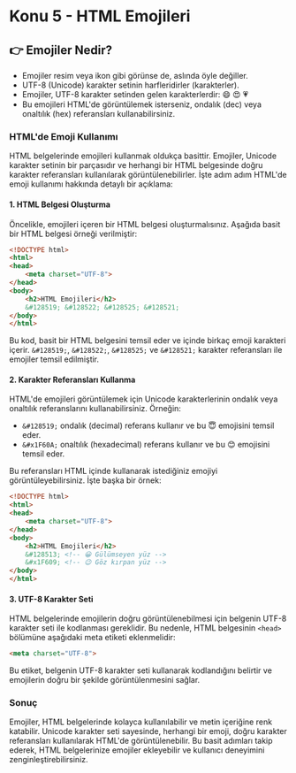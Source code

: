 # Konu 5 - HTML Emojileri

## **👉** Emojiler Nedir?

- Emojiler resim veya ikon gibi görünse de, aslında öyle değiller.
- UTF-8 (Unicode) karakter setinin harfleridirler (karakterler).
- Emojiler, UTF-8 karakter setinden gelen karakterlerdir: 😄 😍 💗
- Bu emojileri HTML'de görüntülemek isterseniz, ondalık (dec) veya onaltılık (hex) referansları kullanabilirsiniz.

### HTML'de Emoji Kullanımı

HTML belgelerinde emojileri kullanmak oldukça basittir. Emojiler, Unicode karakter setinin bir parçasıdır ve herhangi bir HTML belgesinde doğru karakter referansları kullanılarak görüntülenebilirler. İşte adım adım HTML'de emoji kullanımı hakkında detaylı bir açıklama:

#### 1. HTML Belgesi Oluşturma

Öncelikle, emojileri içeren bir HTML belgesi oluşturmalısınız. Aşağıda basit bir HTML belgesi örneği verilmiştir:

```html
<!DOCTYPE html>
<html>
<head>
    <meta charset="UTF-8">
</head>
<body>
    <h2>HTML Emojileri</h2>
    &#128519; &#128522; &#128525; &#128521;
</body>
</html>
```

Bu kod, basit bir HTML belgesini temsil eder ve içinde birkaç emoji karakteri içerir. `&#128519;`, `&#128522;`, `&#128525;` ve `&#128521;` karakter referansları ile emojiler temsil edilmiştir.

#### 2. Karakter Referansları Kullanma

HTML'de emojileri görüntülemek için Unicode karakterlerinin ondalık veya onaltılık referanslarını kullanabilirsiniz. Örneğin:

- `&#128519;` ondalık (decimal) referans kullanır ve bu 😇 emojisini temsil eder.
- `&#x1F60A;` onaltılık (hexadecimal) referans kullanır ve bu 😊 emojisini temsil eder.

Bu referansları HTML içinde kullanarak istediğiniz emojiyi görüntüleyebilirsiniz. İşte başka bir örnek:

```html
<!DOCTYPE html>
<html>
<head>
    <meta charset="UTF-8">
</head>
<body>
    <h2>HTML Emojileri</h2>
    &#128513; <!-- 😀 Gülümseyen yüz -->
    &#x1F609; <!-- 😉 Göz kırpan yüz -->
</body>
</html>
```

#### 3. UTF-8 Karakter Seti

HTML belgelerinde emojilerin doğru görüntülenebilmesi için belgenin UTF-8 karakter seti ile kodlanması gereklidir. Bu nedenle, HTML belgesinin `<head>` bölümüne aşağıdaki meta etiketi eklenmelidir:

```html
<meta charset="UTF-8">
```

Bu etiket, belgenin UTF-8 karakter seti kullanarak kodlandığını belirtir ve emojilerin doğru bir şekilde görüntülenmesini sağlar.

### Sonuç

Emojiler, HTML belgelerinde kolayca kullanılabilir ve metin içeriğine renk katabilir. Unicode karakter seti sayesinde, herhangi bir emoji, doğru karakter referansları kullanılarak HTML'de görüntülenebilir. Bu basit adımları takip ederek, HTML belgelerinize emojiler ekleyebilir ve kullanıcı deneyimini zenginleştirebilirsiniz.